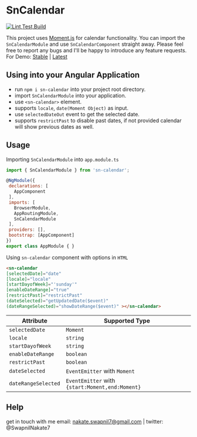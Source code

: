 # SnCalendar
[![Lint,Test,Build](https://github.com/swapnilnakate7/sn-calendar/actions/workflows/node.js.yml/badge.svg?branch=master)](https://github.com/swapnilnakate7/sn-calendar/actions/workflows/node.js.yml)

This project uses [Moment.js] for calendar functionality. You can import the `SnCalendarModule` and use `SnCalendarComponent` straight away. Please feel free to report any bugs and I'll be happy to introduce any feature requests. For Demo: [Stable] | [Latest] 

## Using into your Angular Application

- run `npm i sn-calendar` into your project root directory.
- import `SnCalendarModule` into your application.
- use `<sn-calendar>` element.
- supports `locale`, `date(Moment Object)` as input. 
- use `selectedDateOut` event to get the selected date.
- supports  `restrictPast` to disable past dates, if not provided calendar will show previous  dates as well.

## Usage
 Importing `SnCalendarModule` into `app.module.ts`
 ```javascript
import { SnCalendarModule } from 'sn-calendar';

@NgModule({
  declarations: [
    AppComponent
  ],
  imports: [
    BrowserModule,
    AppRoutingModule,
    SnCalendarModule
  ],
  providers: [],
  bootstrap: [AppComponent]
})
export class AppModule { }
 ```
Using `sn-calendar` component with options in `HTML`
 ```html
<sn-calendar 
[selectedDate]="date"
[locale]="locale"
[startDayofWeek]="'sunday'"
[enableDateRange]="true"
[restrictPast]="restrictPast"
(dateSelected)="getUpdatedDate($event)"
(dateRangeSelected)="showDateRange($event)" ></sn-calendar>
 ```
 | Attribute | Supported Type |
 | --- | --- |
 | `selectedDate` | `Moment` |
 | `locale` | `string` |
 | `startDayofWeek` | `string` |
 | `enableDateRange` | `boolean` |
 | `restrictPast` | `boolean` |
 | `dateSelected` | `EventEmitter` with `Moment` |
 | `dateRangeSelected` | `EventEmitter` with `{start:Moment,end:Moment}` |


## Help
get in touch with me email: nakate.swapnil7@gmail.com | twitter: @SwapnilNakate7

[Moment.js]:https://momentjs.com/
[Latest]:https://swapnilnakate7.github.io/sn-calendar/
[Stable]:https://sn-calendar-demo.stackblitz.io/